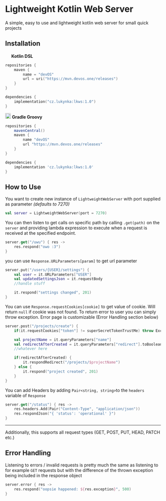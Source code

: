 # Lightweight Kotlin Web Server

A simple, easy to use and lightweight kotlin web server for small quick projects

## Installation

<img src="https://cdn.worldvectorlogo.com/logos/kotlin-2.svg" width="16px"></img>
**Kotlin DSL**
```kotlin
repositories {
    maven {
        name = "devOS"
        url = uri("https://mvn.devos.one/releases")
    }
}

dependencies {
    implementation("cz.lukynka:lkws:1.0")
}
```
<img src="https://github.com/LukynkaCZE/PrettyLog/assets/48604271/3293feca-7395-4100-8b61-257ba40dbe3c" width="18px"></img>
**Gradle Groovy**
```groovy
repositories {
    mavenCentral()
    maven {
        name "devOS"
        url "https://mvn.devos.one/releases"
    }
}

dependencies {
    implementation 'cz.lukynka:lkws:1.0'
}
```
## How to Use

You want to create new instance of `LightweightWebServer` with port supplied as parameter _(defaults to 7270)_

```kotlin
val server = LightweightWebServer(port = 7270)
```

You can then listen to get calls on specific path by calling `.get(path)` on the `server` and providing lambda expression to execute when a request is received at the specified endpoint.

```kotlin
server.get("/uwu") { res ->
    res.respond("owo :3")
}
```

you can use `Response.URLParameters[param]` to get url parameter

```kotlin
server.put("/users/{USER}/settings") {
    val user = it.URLParameters["USER"]
    val updatedSettingsJson = it.requestBody
    //handle stuff

    it.respond("settings changed", 201)
}
```

You can use `Response.requestCookies[cookie]` to get value of cookie. Will return `null` if cookie was not found. To return error to user you can simply throw exception. Error page is customizable (Error Handling section below)

```kotlin
server.post("/projects/create") {
    if(it.requestCookies["token"] != superSecretTokenTrustMe) throw Exception("nuh uh, you are not logged in")

    val projectName = it.queryParameters["name"]
    val redirectAfterCreated = it.queryParameters["redirect"].toBoolean()
    //whatever here

    if(redirectAfterCreated) {
        it.respondRedirect("/projects/$projectName")
    } else {
        it.respond("project created", 201)
    }
}
```

You can add Headers by adding `Pair<string, string>`to the `headers` variable of `Response`

```kotlin
server.get("/status") { res ->
    res.headers.Add(Pair("Content-Type", "application/json"))
    res.respondJson("{ 'status': 'operational' }")
}
```
---

Additionally, this supports all request types (GET, POST, PUT, HEAD, PATCH etc.)

## Error Handling

Listening to errors / invalid requests is pretty much the same as listening to for example `GET` requests but with the difference of the thrown exception being included in the response object

```kotlin
server.error { res ->
    res.respond("oopsie happened: ${res.exception}", 500)
}
```
